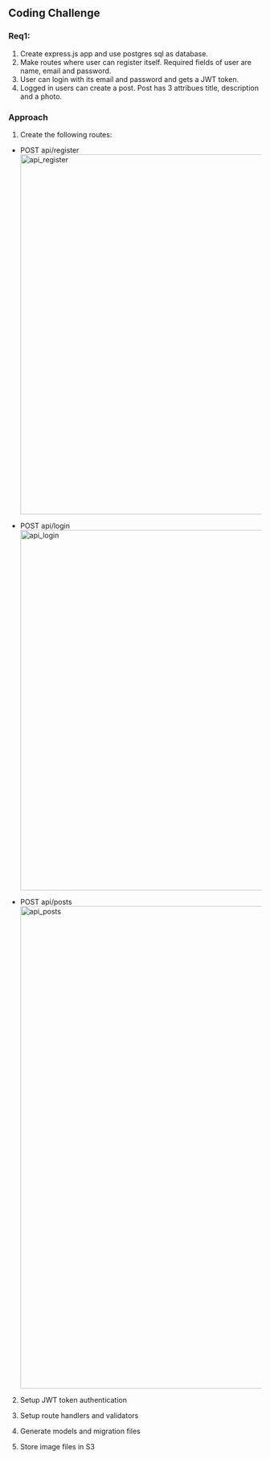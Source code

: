 ## Coding Challenge

### Req1:
1. Create express.js app and use postgres sql as database.
2. Make routes where user can register itself. Required fields of user are name, email and password.
3. User can login with its email and password and gets a JWT token.
4. Logged in users can create a post. Post has 3 attribues title, description and a photo.

### Approach

1. Create the following routes:
- POST api/register
  <img width="717" alt="api_register" src="https://user-images.githubusercontent.com/53372490/95550671-1d99ff80-09be-11eb-9f29-9295ab562d88.png">

- POST api/login
  <img width="718" alt="api_login" src="https://user-images.githubusercontent.com/53372490/95550553-f3e0d880-09bd-11eb-900b-4855971c98ba.png">

- POST api/posts
  <img width="961" alt="api_posts" src="https://user-images.githubusercontent.com/53372490/95643718-bdf72f00-0a65-11eb-9f51-46822adbd686.png">


2. Setup JWT token authentication

3. Setup route handlers and validators

4. Generate models and migration files

5. Store image files in S3